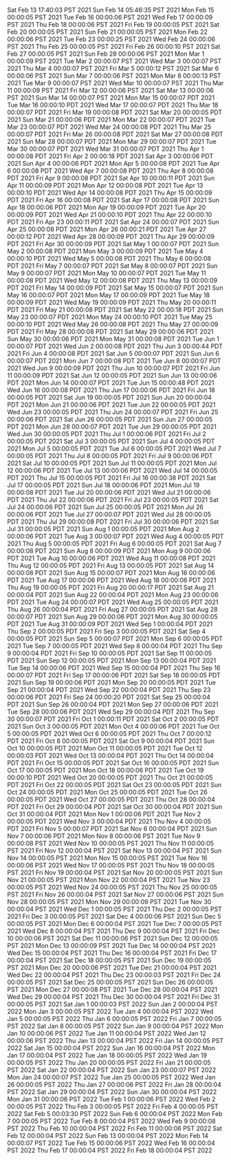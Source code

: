 Sat Feb 13 17:40:03 PST 2021
Sun Feb 14 05:46:35 PST 2021
Mon Feb 15 00:00:05 PST 2021
Tue Feb 16 00:00:06 PST 2021
Wed Feb 17 00:00:09 PST 2021
Thu Feb 18 00:00:06 PST 2021
Fri Feb 19 00:00:05 PST 2021
Sat Feb 20 00:00:05 PST 2021
Sun Feb 21 00:00:05 PST 2021
Mon Feb 22 00:00:06 PST 2021
Tue Feb 23 00:00:25 PST 2021
Wed Feb 24 00:00:06 PST 2021
Thu Feb 25 00:00:05 PST 2021
Fri Feb 26 00:00:10 PST 2021
Sat Feb 27 00:00:05 PST 2021
Sun Feb 28 00:00:06 PST 2021
Mon Mar  1 00:00:09 PST 2021
Tue Mar  2 00:00:07 PST 2021
Wed Mar  3 00:00:07 PST 2021
Thu Mar  4 00:00:07 PST 2021
Fri Mar  5 00:00:12 PST 2021
Sat Mar  6 00:00:06 PST 2021
Sun Mar  7 00:00:06 PST 2021
Mon Mar  8 00:00:13 PST 2021
Tue Mar  9 00:00:07 PST 2021
Wed Mar 10 00:00:07 PST 2021
Thu Mar 11 00:00:09 PST 2021
Fri Mar 12 00:00:06 PST 2021
Sat Mar 13 00:00:06 PST 2021
Sun Mar 14 00:00:07 PST 2021
Mon Mar 15 00:00:07 PDT 2021
Tue Mar 16 00:00:10 PDT 2021
Wed Mar 17 00:00:07 PDT 2021
Thu Mar 18 00:00:07 PDT 2021
Fri Mar 19 00:00:08 PDT 2021
Sat Mar 20 00:00:05 PDT 2021
Sun Mar 21 00:00:06 PDT 2021
Mon Mar 22 00:00:07 PDT 2021
Tue Mar 23 00:00:07 PDT 2021
Wed Mar 24 00:00:08 PDT 2021
Thu Mar 25 00:00:07 PDT 2021
Fri Mar 26 00:00:08 PDT 2021
Sat Mar 27 00:00:08 PDT 2021
Sun Mar 28 00:00:07 PDT 2021
Mon Mar 29 00:00:07 PDT 2021
Tue Mar 30 00:00:07 PDT 2021
Wed Mar 31 00:00:07 PDT 2021
Thu Apr  1 00:00:08 PDT 2021
Fri Apr  2 00:00:18 PDT 2021
Sat Apr  3 00:00:06 PDT 2021
Sun Apr  4 00:00:06 PDT 2021
Mon Apr  5 00:00:08 PDT 2021
Tue Apr  6 00:00:08 PDT 2021
Wed Apr  7 00:00:08 PDT 2021
Thu Apr  8 00:00:08 PDT 2021
Fri Apr  9 00:00:08 PDT 2021
Sat Apr 10 00:00:11 PDT 2021
Sun Apr 11 00:00:09 PDT 2021
Mon Apr 12 00:00:08 PDT 2021
Tue Apr 13 00:00:10 PDT 2021
Wed Apr 14 00:00:08 PDT 2021
Thu Apr 15 00:00:09 PDT 2021
Fri Apr 16 00:00:08 PDT 2021
Sat Apr 17 00:00:08 PDT 2021
Sun Apr 18 00:00:06 PDT 2021
Mon Apr 19 00:00:09 PDT 2021
Tue Apr 20 00:00:09 PDT 2021
Wed Apr 21 00:00:10 PDT 2021
Thu Apr 22 00:00:10 PDT 2021
Fri Apr 23 00:00:11 PDT 2021
Sat Apr 24 00:00:07 PDT 2021
Sun Apr 25 00:00:08 PDT 2021
Mon Apr 26 00:00:21 PDT 2021
Tue Apr 27 00:00:12 PDT 2021
Wed Apr 28 00:00:09 PDT 2021
Thu Apr 29 00:00:09 PDT 2021
Fri Apr 30 00:00:09 PDT 2021
Sat May  1 00:00:07 PDT 2021
Sun May  2 00:00:08 PDT 2021
Mon May  3 00:00:09 PDT 2021
Tue May  4 00:00:10 PDT 2021
Wed May  5 00:00:08 PDT 2021
Thu May  6 00:00:08 PDT 2021
Fri May  7 00:00:07 PDT 2021
Sat May  8 00:00:07 PDT 2021
Sun May  9 00:00:07 PDT 2021
Mon May 10 00:00:07 PDT 2021
Tue May 11 00:00:08 PDT 2021
Wed May 12 00:00:08 PDT 2021
Thu May 13 00:00:09 PDT 2021
Fri May 14 00:00:09 PDT 2021
Sat May 15 00:00:07 PDT 2021
Sun May 16 00:00:07 PDT 2021
Mon May 17 00:00:09 PDT 2021
Tue May 18 00:00:09 PDT 2021
Wed May 19 00:00:09 PDT 2021
Thu May 20 00:00:11 PDT 2021
Fri May 21 00:00:08 PDT 2021
Sat May 22 00:00:18 PDT 2021
Sun May 23 00:00:07 PDT 2021
Mon May 24 00:00:10 PDT 2021
Tue May 25 00:00:10 PDT 2021
Wed May 26 00:00:08 PDT 2021
Thu May 27 00:00:09 PDT 2021
Fri May 28 00:00:08 PDT 2021
Sat May 29 00:00:06 PDT 2021
Sun May 30 00:00:06 PDT 2021
Mon May 31 00:00:08 PDT 2021
Tue Jun  1 00:00:07 PDT 2021
Wed Jun  2 00:00:08 PDT 2021
Thu Jun  3 00:00:44 PDT 2021
Fri Jun  4 00:00:08 PDT 2021
Sat Jun  5 00:00:07 PDT 2021
Sun Jun  6 00:00:07 PDT 2021
Mon Jun  7 00:00:08 PDT 2021
Tue Jun  8 00:00:07 PDT 2021
Wed Jun  9 00:00:09 PDT 2021
Thu Jun 10 00:00:07 PDT 2021
Fri Jun 11 00:00:09 PDT 2021
Sat Jun 12 00:00:05 PDT 2021
Sun Jun 13 00:00:06 PDT 2021
Mon Jun 14 00:00:07 PDT 2021
Tue Jun 15 00:00:48 PDT 2021
Wed Jun 16 00:00:08 PDT 2021
Thu Jun 17 00:00:06 PDT 2021
Fri Jun 18 00:00:05 PDT 2021
Sat Jun 19 00:00:05 PDT 2021
Sun Jun 20 00:00:04 PDT 2021
Mon Jun 21 00:00:06 PDT 2021
Tue Jun 22 00:00:05 PDT 2021
Wed Jun 23 00:00:05 PDT 2021
Thu Jun 24 00:00:07 PDT 2021
Fri Jun 25 00:00:06 PDT 2021
Sat Jun 26 00:00:05 PDT 2021
Sun Jun 27 00:00:05 PDT 2021
Mon Jun 28 00:00:07 PDT 2021
Tue Jun 29 00:00:05 PDT 2021
Wed Jun 30 00:00:05 PDT 2021
Thu Jul  1 00:00:06 PDT 2021
Fri Jul  2 00:00:05 PDT 2021
Sat Jul  3 00:00:05 PDT 2021
Sun Jul  4 00:00:05 PDT 2021
Mon Jul  5 00:00:05 PDT 2021
Tue Jul  6 00:00:05 PDT 2021
Wed Jul  7 00:00:05 PDT 2021
Thu Jul  8 00:00:05 PDT 2021
Fri Jul  9 00:00:06 PDT 2021
Sat Jul 10 00:00:05 PDT 2021
Sun Jul 11 00:00:05 PDT 2021
Mon Jul 12 00:00:06 PDT 2021
Tue Jul 13 00:00:06 PDT 2021
Wed Jul 14 00:00:05 PDT 2021
Thu Jul 15 00:00:05 PDT 2021
Fri Jul 16 00:00:38 PDT 2021
Sat Jul 17 00:00:05 PDT 2021
Sun Jul 18 00:00:06 PDT 2021
Mon Jul 19 00:00:08 PDT 2021
Tue Jul 20 00:00:06 PDT 2021
Wed Jul 21 00:00:06 PDT 2021
Thu Jul 22 00:00:06 PDT 2021
Fri Jul 23 00:00:05 PDT 2021
Sat Jul 24 00:00:06 PDT 2021
Sun Jul 25 00:00:05 PDT 2021
Mon Jul 26 00:00:06 PDT 2021
Tue Jul 27 00:00:07 PDT 2021
Wed Jul 28 00:00:05 PDT 2021
Thu Jul 29 00:00:08 PDT 2021
Fri Jul 30 00:00:06 PDT 2021
Sat Jul 31 00:00:05 PDT 2021
Sun Aug  1 00:00:05 PDT 2021
Mon Aug  2 00:00:06 PDT 2021
Tue Aug  3 00:00:07 PDT 2021
Wed Aug  4 00:00:05 PDT 2021
Thu Aug  5 00:00:05 PDT 2021
Fri Aug  6 00:00:05 PDT 2021
Sat Aug  7 00:00:08 PDT 2021
Sun Aug  8 00:00:09 PDT 2021
Mon Aug  9 00:00:06 PDT 2021
Tue Aug 10 00:00:06 PDT 2021
Wed Aug 11 00:00:08 PDT 2021
Thu Aug 12 00:00:05 PDT 2021
Fri Aug 13 00:00:05 PDT 2021
Sat Aug 14 00:00:08 PDT 2021
Sun Aug 15 00:00:07 PDT 2021
Mon Aug 16 00:00:06 PDT 2021
Tue Aug 17 00:00:06 PDT 2021
Wed Aug 18 00:00:06 PDT 2021
Thu Aug 19 00:00:05 PDT 2021
Fri Aug 20 00:00:17 PDT 2021
Sat Aug 21 00:00:04 PDT 2021
Sun Aug 22 00:00:04 PDT 2021
Mon Aug 23 00:00:06 PDT 2021
Tue Aug 24 00:00:07 PDT 2021
Wed Aug 25 00:00:05 PDT 2021
Thu Aug 26 00:00:04 PDT 2021
Fri Aug 27 00:00:05 PDT 2021
Sat Aug 28 00:00:07 PDT 2021
Sun Aug 29 00:00:06 PDT 2021
Mon Aug 30 00:00:05 PDT 2021
Tue Aug 31 00:00:09 PDT 2021
Wed Sep  1 00:00:04 PDT 2021
Thu Sep  2 00:00:05 PDT 2021
Fri Sep  3 00:00:05 PDT 2021
Sat Sep  4 00:00:05 PDT 2021
Sun Sep  5 00:00:07 PDT 2021
Mon Sep  6 00:00:05 PDT 2021
Tue Sep  7 00:00:05 PDT 2021
Wed Sep  8 00:00:04 PDT 2021
Thu Sep  9 00:00:04 PDT 2021
Fri Sep 10 00:00:05 PDT 2021
Sat Sep 11 00:00:05 PDT 2021
Sun Sep 12 00:00:05 PDT 2021
Mon Sep 13 00:00:04 PDT 2021
Tue Sep 14 00:00:06 PDT 2021
Wed Sep 15 00:00:04 PDT 2021
Thu Sep 16 00:00:07 PDT 2021
Fri Sep 17 00:00:06 PDT 2021
Sat Sep 18 00:00:05 PDT 2021
Sun Sep 19 00:00:06 PDT 2021
Mon Sep 20 00:00:05 PDT 2021
Tue Sep 21 00:00:04 PDT 2021
Wed Sep 22 00:00:04 PDT 2021
Thu Sep 23 00:00:06 PDT 2021
Fri Sep 24 00:00:20 PDT 2021
Sat Sep 25 00:00:04 PDT 2021
Sun Sep 26 00:00:04 PDT 2021
Mon Sep 27 00:00:06 PDT 2021
Tue Sep 28 00:00:06 PDT 2021
Wed Sep 29 00:00:04 PDT 2021
Thu Sep 30 00:00:07 PDT 2021
Fri Oct  1 00:00:11 PDT 2021
Sat Oct  2 00:00:05 PDT 2021
Sun Oct  3 00:00:05 PDT 2021
Mon Oct  4 00:00:06 PDT 2021
Tue Oct  5 00:00:05 PDT 2021
Wed Oct  6 00:00:05 PDT 2021
Thu Oct  7 00:00:12 PDT 2021
Fri Oct  8 00:00:05 PDT 2021
Sat Oct  9 00:00:04 PDT 2021
Sun Oct 10 00:00:05 PDT 2021
Mon Oct 11 00:00:05 PDT 2021
Tue Oct 12 00:00:03 PDT 2021
Wed Oct 13 00:00:04 PDT 2021
Thu Oct 14 00:00:04 PDT 2021
Fri Oct 15 00:00:05 PDT 2021
Sat Oct 16 00:00:05 PDT 2021
Sun Oct 17 00:00:05 PDT 2021
Mon Oct 18 00:00:06 PDT 2021
Tue Oct 19 00:00:10 PDT 2021
Wed Oct 20 00:00:05 PDT 2021
Thu Oct 21 00:00:05 PDT 2021
Fri Oct 22 00:00:05 PDT 2021
Sat Oct 23 00:00:05 PDT 2021
Sun Oct 24 00:00:05 PDT 2021
Mon Oct 25 00:00:05 PDT 2021
Tue Oct 26 00:00:05 PDT 2021
Wed Oct 27 00:00:05 PDT 2021
Thu Oct 28 00:00:04 PDT 2021
Fri Oct 29 00:00:04 PDT 2021
Sat Oct 30 00:00:04 PDT 2021
Sun Oct 31 00:00:04 PDT 2021
Mon Nov  1 00:00:06 PDT 2021
Tue Nov  2 00:00:05 PDT 2021
Wed Nov  3 00:00:04 PDT 2021
Thu Nov  4 00:00:05 PDT 2021
Fri Nov  5 00:00:07 PDT 2021
Sat Nov  6 00:00:04 PDT 2021
Sun Nov  7 00:00:06 PDT 2021
Mon Nov  8 00:00:06 PST 2021
Tue Nov  9 00:00:08 PST 2021
Wed Nov 10 00:00:05 PST 2021
Thu Nov 11 00:00:05 PST 2021
Fri Nov 12 00:00:04 PST 2021
Sat Nov 13 00:00:04 PST 2021
Sun Nov 14 00:00:05 PST 2021
Mon Nov 15 00:00:05 PST 2021
Tue Nov 16 00:00:06 PST 2021
Wed Nov 17 00:00:05 PST 2021
Thu Nov 18 00:00:05 PST 2021
Fri Nov 19 00:00:04 PST 2021
Sat Nov 20 00:00:05 PST 2021
Sun Nov 21 00:00:05 PST 2021
Mon Nov 22 00:00:04 PST 2021
Tue Nov 23 00:00:05 PST 2021
Wed Nov 24 00:00:05 PST 2021
Thu Nov 25 00:00:05 PST 2021
Fri Nov 26 00:00:04 PST 2021
Sat Nov 27 00:00:06 PST 2021
Sun Nov 28 00:00:05 PST 2021
Mon Nov 29 00:00:09 PST 2021
Tue Nov 30 00:00:04 PST 2021
Wed Dec  1 00:00:05 PST 2021
Thu Dec  2 00:00:05 PST 2021
Fri Dec  3 00:00:05 PST 2021
Sat Dec  4 00:00:06 PST 2021
Sun Dec  5 00:00:05 PST 2021
Mon Dec  6 00:00:04 PST 2021
Tue Dec  7 00:00:05 PST 2021
Wed Dec  8 00:00:04 PST 2021
Thu Dec  9 00:00:04 PST 2021
Fri Dec 10 00:00:06 PST 2021
Sat Dec 11 00:00:06 PST 2021
Sun Dec 12 00:00:05 PST 2021
Mon Dec 13 00:00:09 PST 2021
Tue Dec 14 00:00:04 PST 2021
Wed Dec 15 00:00:04 PST 2021
Thu Dec 16 00:00:04 PST 2021
Fri Dec 17 00:00:04 PST 2021
Sat Dec 18 00:00:05 PST 2021
Sun Dec 19 00:00:05 PST 2021
Mon Dec 20 00:00:06 PST 2021
Tue Dec 21 00:00:04 PST 2021
Wed Dec 22 00:00:04 PST 2021
Thu Dec 23 00:00:03 PST 2021
Fri Dec 24 00:00:05 PST 2021
Sat Dec 25 00:00:05 PST 2021
Sun Dec 26 00:00:05 PST 2021
Mon Dec 27 00:00:08 PST 2021
Tue Dec 28 00:00:04 PST 2021
Wed Dec 29 00:00:04 PST 2021
Thu Dec 30 00:00:04 PST 2021
Fri Dec 31 00:00:05 PST 2021
Sat Jan  1 00:00:03 PST 2022
Sun Jan  2 00:00:04 PST 2022
Mon Jan  3 00:00:05 PST 2022
Tue Jan  4 00:00:04 PST 2022
Wed Jan  5 00:00:05 PST 2022
Thu Jan  6 00:00:05 PST 2022
Fri Jan  7 00:00:05 PST 2022
Sat Jan  8 00:00:05 PST 2022
Sun Jan  9 00:00:04 PST 2022
Mon Jan 10 00:00:06 PST 2022
Tue Jan 11 00:00:04 PST 2022
Wed Jan 12 00:00:06 PST 2022
Thu Jan 13 00:00:04 PST 2022
Fri Jan 14 00:00:05 PST 2022
Sat Jan 15 00:00:04 PST 2022
Sun Jan 16 00:00:04 PST 2022
Mon Jan 17 00:00:04 PST 2022
Tue Jan 18 00:00:05 PST 2022
Wed Jan 19 00:00:05 PST 2022
Thu Jan 20 00:00:05 PST 2022
Fri Jan 21 00:00:05 PST 2022
Sat Jan 22 00:00:04 PST 2022
Sun Jan 23 00:00:07 PST 2022
Mon Jan 24 00:00:07 PST 2022
Tue Jan 25 00:00:05 PST 2022
Wed Jan 26 00:00:05 PST 2022
Thu Jan 27 00:00:06 PST 2022
Fri Jan 28 00:00:04 PST 2022
Sat Jan 29 00:00:04 PST 2022
Sun Jan 30 00:00:04 PST 2022
Mon Jan 31 00:00:06 PST 2022
Tue Feb  1 00:00:06 PST 2022
Wed Feb  2 00:00:05 PST 2022
Thu Feb  3 00:00:05 PST 2022
Fri Feb  4 00:00:05 PST 2022
Sat Feb  5 00:03:30 PST 2022
Sun Feb  6 00:00:04 PST 2022
Mon Feb  7 00:00:05 PST 2022
Tue Feb  8 00:00:04 PST 2022
Wed Feb  9 00:00:08 PST 2022
Thu Feb 10 00:00:04 PST 2022
Fri Feb 11 00:00:06 PST 2022
Sat Feb 12 00:00:04 PST 2022
Sun Feb 13 00:00:04 PST 2022
Mon Feb 14 00:00:07 PST 2022
Tue Feb 15 00:00:06 PST 2022
Wed Feb 16 00:00:04 PST 2022
Thu Feb 17 00:00:04 PST 2022
Fri Feb 18 00:00:04 PST 2022
